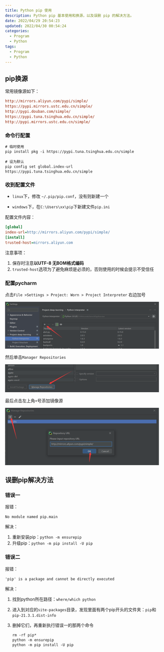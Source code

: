 ```yaml
---
title: Python pip 使用
description: Python pip 基本使用和换源，以及误删 pip 的解决方法。
date: 2022/04/29 20:54:23
updated: 2022/04/30 00:54:24
categories:
  - Program
  - Python
tags:
  - Program
  - Python
---
```


## pip换源

常用镜像源如下：

```ini
http://mirrors.aliyun.com/pypi/simple/
https://pypi.mirrors.ustc.edu.cn/simple/
http://pypi.douban.com/simple/
https://pypi.tuna.tsinghua.edu.cn/simple/
http://pypi.mirrors.ustc.edu.cn/simple/
```

### 命令行配置

```shell
# 临时使用
pip install pkg -i https://pypi.tuna.tsinghua.edu.cn/simple

# 设为默认
pip config set global.index-url https://pypi.tuna.tsinghua.edu.cn/simple
```

### 收到配置文件

-   `linux`下，修改 `~/.pip/pip.conf`，没有则新建一个

-   `windows`下，在`C:\Users\xx\pip`下新建文件`pip.ini`

配置文件内容：

```ini
[global]
index-url=http://mirrors.aliyun.com/pypi/simple/
[install]
trusted-host=mirrors.aliyun.com
```

注意事项：

1.   保存时注意**以UTF-8 无BOM格式编码**
2.   `trusted-host`选项为了避免麻烦是必须的，否则使用的时候会提示不受信任

### 配置pycharm

点击`File >Settings > Project: Worn > Project Interpreter` 右边加号

![image-20220330204103799](https://raw.githubusercontent.com/Jxpro/PicBed/master/md/new/2022-03-30-204105.png)

然后单击`Manager Repositories`

![image-20220330204047541](https://raw.githubusercontent.com/Jxpro/PicBed/master/md/new/2022-03-30-204048.png)

最后点击左上角`+`号添加镜像源

![image-20220330204030714](https://raw.githubusercontent.com/Jxpro/PicBed/master/md/new/2022-03-30-204032.png)

## 误删pip解决方法

### 错误一

报错：

`No module named pip.main`

解决：

1.   重新安装pip：`python -m ensurepip`
2.   升级pip：`python -m pip install -U pip`

### 错误二

报错：

`'pip' is a package and cannot be directly executed`

解决：

1.   找到python所在路径：`where/which python`

2.   进入到对应的`site-packages`目录，发现里面有两个pip开头的文件夹：`pip`和`pip-21.3.1.dist-info`

3.   删掉它们，再重新执行错误一的那两个命令

     ```shell
     rm -rf pip*
     python -m ensurepip
     python -m pip install -U pip
     ```
